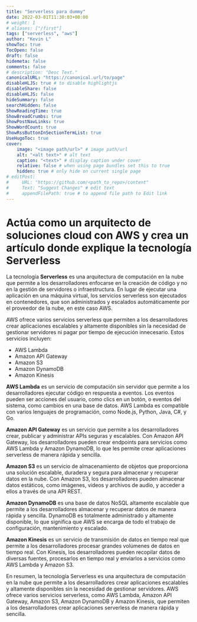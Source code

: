 ```yaml
---
title: "Serverless para dummy"
date: 2022-03-01T11:30:03+00:00
# weight: 1
# aliases: ["/first"]
tags: ["serverless", "aws"]
author: "Kevin L"
showToc: true
TocOpen: false
draft: false
hidemeta: false
comments: false
# description: "Desc Text."
canonicalURL: "https://canonical.url/to/page"
disableHLJS: true # to disable highlightjs
disableShare: false
disableHLJS: false
hideSummary: false
searchHidden: false
ShowReadingTime: true
ShowBreadCrumbs: true
ShowPostNavLinks: true
ShowWordCount: true
ShowRssButtonInSectionTermList: true
UseHugoToc: true
cover:
    image: "<image path/url>" # image path/url
    alt: "<alt text>" # alt text
    caption: "<text>" # display caption under cover
    relative: false # when using page bundles set this to true
    hidden: true # only hide on current single page
# editPost:
#     URL: "https://github.com/<path_to_repo>/content"
#     Text: "Suggest Changes" # edit text
#     appendFilePath: true # to append file path to Edit link
---
```


# Actúa como un arquitecto de soluciones cloud con AWS y crea un artículo donde explique la tecnología Serverless


La tecnología **Serverless** es una arquitectura de computación en la nube que permite a los desarrolladores enfocarse en la creación de código y no en la gestión de servidores o infraestructura. En lugar de ejecutar una aplicación en una máquina virtual, los servicios serverless son ejecutados en contenedores, que son administrados y escalados automáticamente por el proveedor de la nube, en este caso AWS.

AWS ofrece varios servicios serverless que permiten a los desarrolladores crear aplicaciones escalables y altamente disponibles sin la necesidad de gestionar servidores ni pagar por tiempo de ejecución innecesario. Estos servicios incluyen:

- AWS Lambda
- Amazon API Gateway
- Amazon S3
- Amazon DynamoDB
- Amazon Kinesis


**AWS Lambda** es un servicio de computación sin servidor que permite a los desarrolladores ejecutar código en respuesta a eventos. Los eventos pueden ser acciones del usuario, como clics en un botón, o eventos del sistema, como cambios en una base de datos. AWS Lambda es compatible con varios lenguajes de programación, como Node.js, Python, Java, C#, y Go.

**Amazon API Gateway** es un servicio que permite a los desarrolladores crear, publicar y administrar APIs seguras y escalables. Con Amazon API Gateway, los desarrolladores pueden crear endpoints para servicios como AWS Lambda y Amazon DynamoDB, lo que les permite crear aplicaciones serverless de manera rápida y sencilla.

**Amazon S3** es un servicio de almacenamiento de objetos que proporciona una solución escalable, duradera y segura para almacenar y recuperar datos en la nube. Con Amazon S3, los desarrolladores pueden almacenar datos estáticos, como imágenes, videos y archivos de audio, y acceder a ellos a través de una API REST.

**Amazon DynamoDB** es una base de datos NoSQL altamente escalable que permite a los desarrolladores almacenar y recuperar datos de manera rápida y sencilla. DynamoDB es totalmente administrado y altamente disponible, lo que significa que AWS se encarga de todo el trabajo de configuración, mantenimiento y escalado.

**Amazon Kinesis** es un servicio de transmisión de datos en tiempo real que permite a los desarrolladores procesar grandes volúmenes de datos en tiempo real. Con Kinesis, los desarrolladores pueden recopilar datos de diversas fuentes, procesarlos en tiempo real y enviarlos a servicios como AWS Lambda y Amazon S3.

En resumen, la tecnología Serverless es una arquitectura de computación en la nube que permite a los desarrolladores crear aplicaciones escalables y altamente disponibles sin la necesidad de gestionar servidores. AWS ofrece varios servicios serverless, como AWS Lambda, Amazon API Gateway, Amazon S3, Amazon DynamoDB y Amazon Kinesis, que permiten a los desarrolladores crear aplicaciones serverless de manera rápida y sencilla.